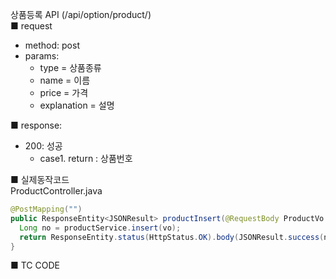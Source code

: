 상품등록 API (/api/option/product/)  
■ request
   - method: post
   - params:
      - type = 상품종류  
      - name = 이름  
      - price = 가격  
      - explanation = 설명  
  
■ response:  
   - 200: 성공  
      - case1. return : 상품번호  
  
■ 실제동작코드  
ProductController.java  
```java
@PostMapping("")
public ResponseEntity<JSONResult> productInsert(@RequestBody ProductVo vo) {
  Long no = productService.insert(vo);
  return ResponseEntity.status(HttpStatus.OK).body(JSONResult.success(no));
}
```
  
■ TC CODE  
  
 <tc code>
